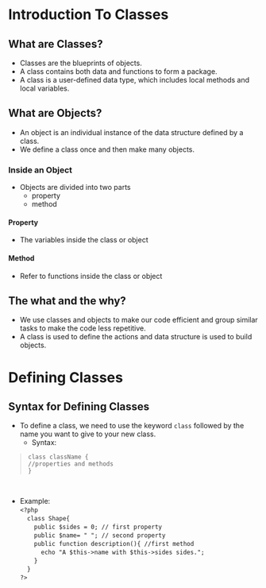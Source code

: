 # Introduction To Classes
## What are Classes?
- Classes are the blueprints of objects. 
- A class contains both data and functions to form a package.
- A class is a user-defined data type, which includes local methods and local variables.

## What are Objects?
- An object is an individual instance of the data structure defined by a class.
- We define a class once and then make many objects.

### Inside an Object
- Objects are divided into two parts
    - property
    - method

#### Property 
- The variables inside the class or object

#### Method
- Refer to functions inside the class or object

## The what and the why?
- We use classes and objects to make our code efficient and group similar tasks to make the code less repetitive.
- A class is used to define the actions and data structure is used to build objects.

# Defining Classes
## Syntax for Defining Classes
- To define a class, we need to use the keyword `class` followed by the name you want to give to your new class.
    - Syntax:<br/>
> `class className {`<br/>
> `//properties and methods`<br/>
> `}`<br/>
<br/>

- Example: <br/>
`<?php`<br/>
&emsp;`class Shape{`<br/>
&emsp;&emsp;`public $sides = 0; // first property`<br/>
&emsp;&emsp;`public $name= " "; // second property`<br/> 
&emsp;&emsp;`public function description(){ //first method`<br/>
&emsp;&emsp;&emsp;`echo "A $this->name with $this->sides sides.";`<br/>
&emsp;&emsp;`}`<br/>
&emsp;`}`<br/>
`?>`<br/><br/>